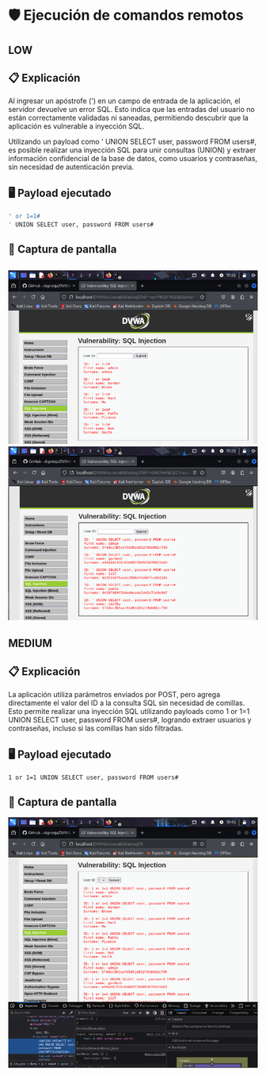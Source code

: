 # 🛡️ Ejecución de comandos remotos

## LOW
## 📋 Explicación
Al ingresar un apóstrofe (') en un campo de entrada de la aplicación, el servidor devuelve un error SQL. Esto indica que las entradas del usuario no están correctamente validadas ni saneadas, permitiendo descubrir que la aplicación es vulnerable a inyección SQL.

Utilizando un payload como ' UNION SELECT user, password FROM users#, es posible realizar una inyección SQL para unir consultas (UNION) y extraer información confidencial de la base de datos, como usuarios y contraseñas, sin necesidad de autenticación previa.

## 🖥️ Payload ejecutado
```bash
' or 1=1#
' UNION SELECT user, password FROM users#
```
## 📸 Captura de pantalla
![a2dismod](https://github.com/PPS10711021/RA3/blob/main/RA3/RA3_2/images/sql1.png)
![a2dismod](https://github.com/PPS10711021/RA3/blob/main/RA3/RA3_2/images/sql2.png)
---

## MEDIUM
## 📋 Explicación
La aplicación utiliza parámetros enviados por POST, pero agrega directamente el valor del ID a la consulta SQL sin necesidad de comillas. Esto permite realizar una inyección SQL utilizando payloads como 1 or 1=1 UNION SELECT user, password FROM users#, logrando extraer usuarios y contraseñas, incluso si las comillas han sido filtradas.

## 🖥️ Payload ejecutado
```bash
1 or 1=1 UNION SELECT user, password FROM users#
```
## 📸 Captura de pantalla
![a2dismod](https://github.com/PPS10711021/RA3/blob/main/RA3/RA3_2/images/sql3.png)
